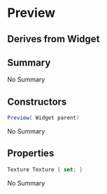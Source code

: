 # Preview

## Derives from Widget

## Summary

No Summary
## Constructors

```c#
Preview( Widget parent) 
```
No Summary
## Properties

```c#
Texture Texture { set; } 
```
No Summary
